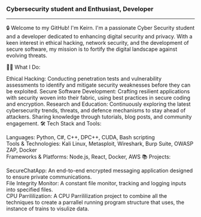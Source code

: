 ### Cybersecurity student and Enthusiast, Developer

--------------------------------------------------------------------

🔒 Welcome to my GitHub! I'm Keirn. I'm a passionate Cyber Security student and a developer dedicated to enhancing digital security and privacy. With a keen interest in ethical hacking, network security, and the development of secure software, my mission is to fortify the digital landscape against evolving threats.

👨‍💻 What I Do:

Ethical Hacking: Conducting penetration tests and vulnerability assessments to identify and mitigate security weaknesses before they can be exploited.
Secure Software Development: Crafting resilient applications with security woven into their fabric, using best practices in secure coding and encryption.
Research and Education: Continuously exploring the latest cybersecurity trends, threats, and defence mechanisms to stay ahead of attackers. Sharing knowledge through tutorials, blog posts, and community engagement.
🛠 Tech Stack and Tools:

Languages: Python, C#, C++, DPC++, CUDA, Bash scripting
<br>
Tools & Technologies: Kali Linux, Metasploit, Wireshark, Burp Suite, OWASP ZAP, Docker
<br>
Frameworks & Platforms: Node.js, React, Docker, AWS
📚 Projects:

SecureChatApp: An end-to-end encrypted messaging application designed to ensure private communications.
<br>
File Integrity Monitor: A constant file monitor, tracking and logging inputs into specified files.
<br>
CPU Parrililization: A CPU Parrililization project to combine all the techniques to create a parrallel running program structure that uses, the instance of trains to visulize data.

###                                                        
